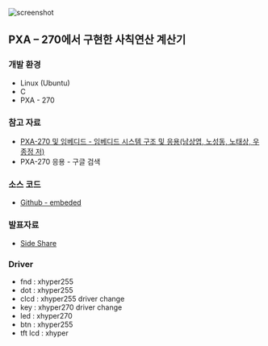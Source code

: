 ![screenshot](http://egaoneko.github.io/assets/media/embedded-calculator.png)


## PXA – 270에서 구현한 사칙연산 계산기

### 개발 환경

* Linux (Ubuntu)
* C
* PXA - 270

### 참고 자료

* [PXA-270 및 임베디드 - 임베디드 시스템 구조 및 응용(남상엽, 노성동, 노태상, 우종정 저)](http://book.naver.com/bookdb/book_detail.nhn?bid=3021766)
* PXA-270 응용 - 구글 검색

### 소스 코드

* [Github - embeded](https://github.com/egaoneko/embeded)

### 발표자료

* [Side Share](https://www.slideshare.net/slideshow/embed_code/38442326)

### Driver

* fnd	: xhyper255
* dot	: xhyper255
* clcd	: xhyper255 driver change
* key	: xhyper270 driver change
* led	: xhyper270
* btn	: xhyper255
* tft lcd	: xhyper
